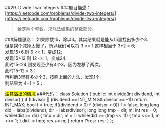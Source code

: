 ##29. Divide Two Integers
###题目描述：[https://leetcode.com/problems/divide-two-integers/](https://leetcode.com/problems/divide-two-integers/)
> 给定两个整数，求除法结果的整数部分。

###解题思路：
如果除数15，除以3。其实结果就是能从15里找出多少个3.    
但是挨个减掉太慢了，所以我们可以将 3 << 1,这样相当于 3*2 = 6;    
发现15>6,则 6 << 1，变成12;    
发现15>12,则 12 << 1，变成24;    
此时15<24,则发现至少有4个3，因为左移了两次。   
此时15-12 = 3；    
再判断3里有多少个3，按照上面的方法，发现1个。     
则结果为 4+1 = 5；        

<mark>注意溢出的情况</mark>
###代码：
	class Solution {
	public:
	    int divide(int dividend, int divisor) {
	        if (!divisor || (dividend == INT_MIN && divisor == -1))
	            return INT_MAX;
	        bool f = true;
	        if((dividend < 0) ^ (divisor < 0))
	            f = false;
	        long long did = labs(dividend), dir = labs(divisor);
	        long long tmp = dir, m;
	        int res = 0;
	        while(did >= dir) {
	            tmp = dir;
	            m = 1;
	            while(did >= (tmp << 1)) {
	                tmp <<= 1;
	                m <<= 1;
	            }
	            did -= tmp;
	            res += m;
	        }
	        return f?res:-res;
	    }
	};